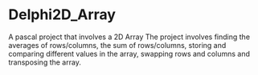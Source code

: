 # Delphi2D_Array
A pascal project that involves a 2D Array
The project involves finding the averages of rows/columns, the sum of rows/columns, storing and comparing different values in the array, swapping rows and columns and transposing the array.
